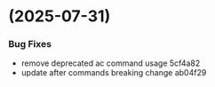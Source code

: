 #  (2025-07-31)


### Bug Fixes

* remove deprecated ac command usage 5cf4a82
* update after commands breaking change ab04f29



